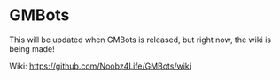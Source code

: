# GMBots
This will be updated when GMBots is released, but right now, the wiki is being made!

Wiki: https://github.com/Noobz4Life/GMBots/wiki
